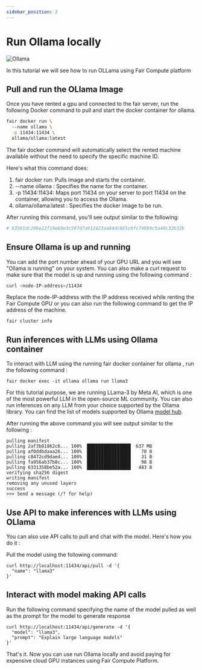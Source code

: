 ```yaml
---
sidebar_position: 2
---
```


# Run Ollama locally 

<div>
<img src={require("/static/img/llama.png").default} alt="Ollama"/>
</div>


In this tutorial we will see how to run OLLama
using Fair Compute platform

## Pull and run the OLlama Image

Once you have rented a gpu and connected to the fair server, 
run the following Docker command to pull and start the docker 
container for ollama. 

```bash
fair docker run \      
  --name ollama \
  -p 11434:11434 \
  ollama/ollama:latest

```

The fair docker command will automatically select the rented machine available
without the need to specify the specific machine ID.

Here's what this command does:
1. fair docker run: Pulls image and starts the container.
2. --name ollama : Specifies the name for the container.
3. -p 11434:11434: Maps port 11434 on your server to port 11434 on the container,
allowing you to access the Ollama.
4. ollama/ollama:latest : Specifies the docker image to be run.

After running this command, you'll see output similar to the following:

```bash
# b3501dc206e22f10e69e3c597d7a912423aa84dc665c0fc749b9c5a40c32632b
```

## Ensure Ollama is up and running

You can add the port number ahead of your GPU URL and you will see
"Ollama is running" on your system. You can also make a curl request 
to make sure that the model is up and running using the following 
command :

```bash
curl <node-IP-address>/11434
```

Replace the node-IP-address with the IP address received while renting the
Fair Compute GPU or you can also run the following command to get 
the IP address of the machine.

```shell
fair cluster info
```

## Run inferences with LLMs using Ollama container

To interact with LLM using the running fair docker container for 
ollama , run the following command :

```shell
fair docker exec -it ollama ollama run llama3
```

For this tutorial purpose, we are running LLama-3 by Meta AI, which
is one of the most powerful LLM in the open-source ML community.
You can also run inferences on any LLM from your choice supported
by the Ollama library. You can find the list of models supported by
Ollama [model hub](https://ollama.com/library).

After running the above command you will see output similar to the 
following :

```shell
pulling manifest 
pulling 2af3b81862c6... 100% ▕████████████████▏ 637 MB                         
pulling af0ddbdaaa26... 100% ▕████████████████▏   70 B                         
pulling c8472cd9daed... 100% ▕████████████████▏   31 B                         
pulling fa956ab37b8c... 100% ▕████████████████▏   98 B                         
pulling 6331358be52a... 100% ▕████████████████▏  483 B                         
verifying sha256 digest 
writing manifest 
removing any unused layers 
success 
>>> Send a message (/? for help)
```

## Use API to make inferences with LLMs using OLlama

You can also use API calls to pull and chat with the model.
Here's how you do it :

Pull the model using the following command:

```shell
curl http://localhost:11434/api/pull -d '{ 
  "name": "llama3"
}'
```

## Interact with model making API calls

Run the following command specifying the name of 
the model pulled as well as the prompt for the 
model to generate response

```shell
curl http://localhost:11434/api/generate -d '{
  "model": "llama3",
  "prompt": "Explain large language models"
}'  
```

That's it. Now you can use run Ollama locally and 
avoid paying for expensive cloud GPU instances using
Fair Compute Platform.

